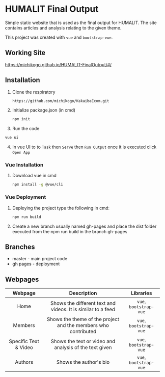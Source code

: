 # HUMALIT Final Output
Simple static website that is used as the final output for HUMALIT. The site contains articles and analysis relating to the given theme. 

This project was created with `vue` and `bootstrap-vue`.

## Working Site
https://michikogo.github.io/HUMALIT-FinalOutput/#/

## Installation
1. Clone the respiratory 
   ```bash
   https://github.com/michikogo/KakaibaEcom.git
   ```
2. Initialize package.json (in cmd)
   ```bash
   npm init
   ```
3.  Run the code
   ```bash
   vue ui
   ```
4. In vue UI to to `Task` then `Serve` then `Run Output` once it is executed click `Open App`

### Vue Installation
1. Download vue in cmd 
   ```bash
   npm install -g @vue/cli
   ```

### Vue Deployment 
1. Deploying the project type the following in cmd:
   ```bash
   npm run build
   ```
2. Create a new branch usually named gh-pages and place the dist folder executed from the npm run build in the branch gh-pages 

## Branches
- master - main project code
- gh pages - deployment

## Webpages
Webpage | Description | Libraries
| :---: | :---: | :---:
Home | Shows the different text and videos. It is similar to a feed |  `vue`, `bootstrap-vue`
Members | Shows the theme of the project and the members who contributed | `vue`, `bootstrap-vue`
Specific Text & Video | Shows the text or video and analysis of the text given | `vue`, `bootstrap-vue`
Authors | Shows the author's bio | `vue`, `bootstrap-vue`
